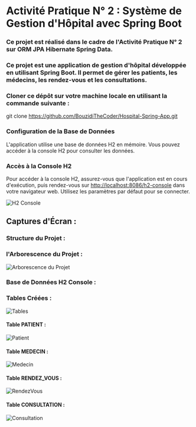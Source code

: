 # Activité Pratique N° 2 : Système de Gestion d'Hôpital avec Spring Boot

### Ce projet est réalisé dans le cadre de l'Activité Pratique N° 2 sur ORM JPA Hibernate Spring Data.

### Ce projet est une application de gestion d'hôpital développée en utilisant Spring Boot. Il permet de gérer les patients, les médecins, les rendez-vous et les consultations.

### Cloner ce dépôt sur votre machine locale en utilisant la commande suivante :

git clone https://github.com/BouzidiTheCoder/Hospital-Spring-App.git

### Configuration de la Base de Données

L'application utilise une base de données H2 en mémoire. Vous pouvez accéder à la console H2 pour consulter les données.

### Accès à la Console H2

Pour accéder à la console H2, assurez-vous que l'application est en cours d'exécution, puis rendez-vous sur [http://localhost:8086/h2-console](http://localhost:8086/h2-console) dans votre navigateur web.
Utilisez les paramètres par défaut pour se connecter.

![H2 Console](https://github.com/BouzidiTheCoder/Hospital-Spring-App/assets/134173504/d26bd28b-9b10-4fa6-b381-bfd7e961ec6e)

## Captures d'Écran :

### Structure du Projet :
### l'Arborescence du Projet :

![Arborescence du Projet](https://github.com/BouzidiTheCoder/Hospital-Spring-App/assets/134173504/eedc8fe6-a48b-44a8-b5e7-ff7de0aa5cfd)

### Base de Données H2 Console :
### Tables Créées :
![Tables](https://github.com/BouzidiTheCoder/Hospital-Spring-App/assets/134173504/e2c6f894-3b9d-44a6-8b5a-4cd2b0e0f728)

#### Table PATIENT :

![Patient](https://github.com/BouzidiTheCoder/Hospital-Spring-App/assets/134173504/09339424-f332-4fe0-8eb7-e482393f846b)

#### Table MEDECIN :

![Medecin](https://github.com/BouzidiTheCoder/Hospital-Spring-App/assets/134173504/47c9d5cf-828c-4a97-833b-6694c6db34b3)

#### Table RENDEZ_VOUS :

![RendezVous](https://github.com/BouzidiTheCoder/Hospital-Spring-App/assets/134173504/900aaff0-8cb6-4008-8919-e18672422eda)

#### Table CONSULTATION :

![Consultation](https://github.com/BouzidiTheCoder/Hospital-Spring-App/assets/134173504/dced16af-9171-4937-b6ed-54f769fc18e9)

